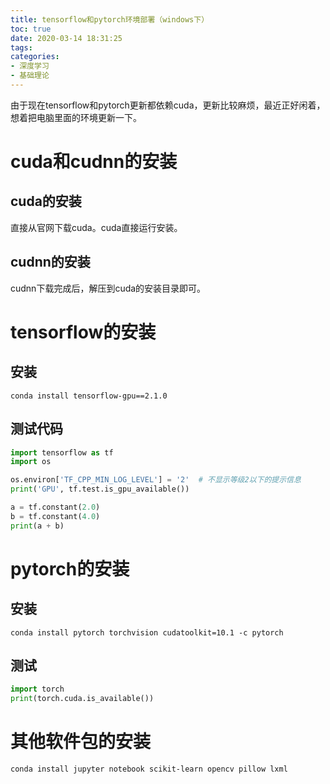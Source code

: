 ```yaml
---
title: tensorflow和pytorch环境部署（windows下）
toc: true
date: 2020-03-14 18:31:25
tags:
categories:
- 深度学习
- 基础理论
---
```


由于现在tensorflow和pytorch更新都依赖cuda，更新比较麻烦，最近正好闲着，想着把电脑里面的环境更新一下。
<!--more-->

# cuda和cudnn的安装
## cuda的安装
直接从官网下载cuda。cuda直接运行安装。

## cudnn的安装
cudnn下载完成后，解压到cuda的安装目录即可。

# tensorflow的安装
## 安装
`conda install tensorflow-gpu==2.1.0`

## 测试代码
```python
import tensorflow as tf
import os

os.environ['TF_CPP_MIN_LOG_LEVEL'] = '2'  # 不显示等级2以下的提示信息
print('GPU', tf.test.is_gpu_available())

a = tf.constant(2.0)
b = tf.constant(4.0)
print(a + b)
```

# pytorch的安装
## 安装
`conda install pytorch torchvision cudatoolkit=10.1 -c pytorch`
## 测试
```python
import torch
print(torch.cuda.is_available())
```

# 其他软件包的安装
`conda install jupyter notebook scikit-learn opencv pillow lxml`
